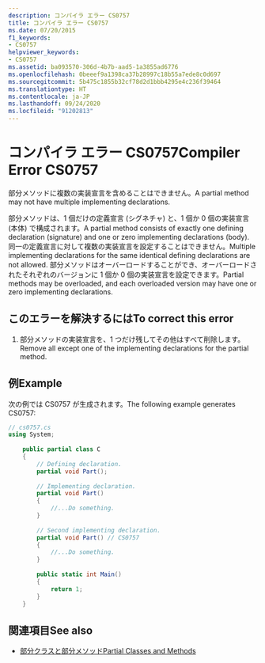 ```yaml
---
description: コンパイラ エラー CS0757
title: コンパイラ エラー CS0757
ms.date: 07/20/2015
f1_keywords:
- CS0757
helpviewer_keywords:
- CS0757
ms.assetid: ba093570-306d-4b7b-aad5-1a3855ad6776
ms.openlocfilehash: 0beeef9a1398ca37b28997c18b55a7ede8c0d697
ms.sourcegitcommit: 5b475c1855b32cf78d2d1bbb4295e4c236f39464
ms.translationtype: HT
ms.contentlocale: ja-JP
ms.lasthandoff: 09/24/2020
ms.locfileid: "91202813"
---
```

# <a name="compiler-error-cs0757"></a><span data-ttu-id="cf725-103">コンパイラ エラー CS0757</span><span class="sxs-lookup"><span data-stu-id="cf725-103">Compiler Error CS0757</span></span>

<span data-ttu-id="cf725-104">部分メソッドに複数の実装宣言を含めることはできません。</span><span class="sxs-lookup"><span data-stu-id="cf725-104">A partial method may not have multiple implementing declarations.</span></span>  
  
 <span data-ttu-id="cf725-105">部分メソッドは、1 個だけの定義宣言 (シグネチャ) と、1 個か 0 個の実装宣言 (本体) で構成されます。</span><span class="sxs-lookup"><span data-stu-id="cf725-105">A partial method consists of exactly one defining declaration (signature) and one or zero implementing declarations (body).</span></span> <span data-ttu-id="cf725-106">同一の定義宣言に対して複数の実装宣言を設定することはできません。</span><span class="sxs-lookup"><span data-stu-id="cf725-106">Multiple implementing declarations for the same identical defining declarations are not allowed.</span></span> <span data-ttu-id="cf725-107">部分メソッドはオーバーロードすることができ、オーバーロードされたそれぞれのバージョンに 1 個か 0 個の実装宣言を設定できます。</span><span class="sxs-lookup"><span data-stu-id="cf725-107">Partial methods may be overloaded, and each overloaded version may have one or zero implementing declarations.</span></span>  
  
## <a name="to-correct-this-error"></a><span data-ttu-id="cf725-108">このエラーを解決するには</span><span class="sxs-lookup"><span data-stu-id="cf725-108">To correct this error</span></span>  
  
1. <span data-ttu-id="cf725-109">部分メソッドの実装宣言を、1 つだけ残してその他はすべて削除します。</span><span class="sxs-lookup"><span data-stu-id="cf725-109">Remove all except one of the implementing declarations for the partial method.</span></span>  
  
## <a name="example"></a><span data-ttu-id="cf725-110">例</span><span class="sxs-lookup"><span data-stu-id="cf725-110">Example</span></span>  

 <span data-ttu-id="cf725-111">次の例では CS0757 が生成されます。</span><span class="sxs-lookup"><span data-stu-id="cf725-111">The following example generates CS0757:</span></span>  
  
```csharp  
// cs0757.cs  
using System;  
  
    public partial class C  
    {  
        // Defining declaration.  
        partial void Part();  
  
        // Implementing declaration.  
        partial void Part()  
        {  
            //...Do something.  
        }  
  
        // Second implementing declaration.  
        partial void Part() // CS0757  
        {  
            //...Do something.  
        }  
  
        public static int Main()  
        {  
            return 1;  
        }  
    }  
```  
  
## <a name="see-also"></a><span data-ttu-id="cf725-112">関連項目</span><span class="sxs-lookup"><span data-stu-id="cf725-112">See also</span></span>

- [<span data-ttu-id="cf725-113">部分クラスと部分メソッド</span><span class="sxs-lookup"><span data-stu-id="cf725-113">Partial Classes and Methods</span></span>](../programming-guide/classes-and-structs/partial-classes-and-methods.md)
